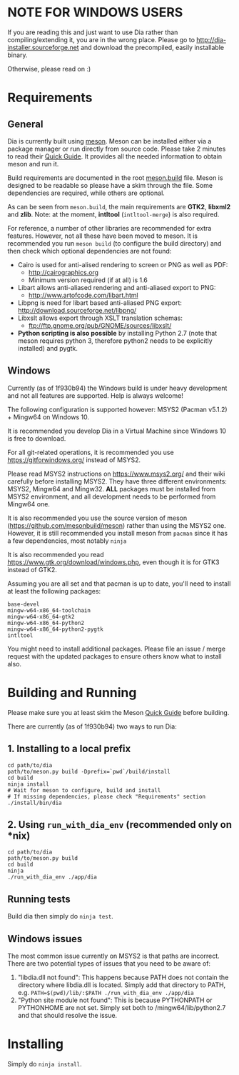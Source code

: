 # NOTE FOR WINDOWS USERS

If you are reading this and just want to use Dia rather than
compiling/extending it, you are in the wrong place.  Please go to
http://dia-installer.sourceforge.net and download the precompiled, easily
installable binary.

Otherwise, please read on :)

# Requirements

## General

Dia is currently built using [meson](https://github.com/mesonbuild/meson).  Meson can be installed either via a package manager or run directly from source code.  Please take 2 minutes to read their [Quick Guide](https://mesonbuild.com/Quick-guide.html).  It provides all the needed information to obtain meson and run it.

Build requirements are documented in the root [meson.build](/meson.build) file.  Meson is designed to be readable so please have a skim through the file.  Some dependencies are required, while others are optional.

As can be seen from `meson.build`, the main requirements are **GTK2**, **libxml2** and **zlib**.  Note: at the moment, **intltool** (`intltool-merge`) is also required.

For reference, a number of other libraries are recommended for extra features.  However, not all these have been moved to meson.  It is recommended you run `meson build` (to configure the build directory) and then check which optional dependencies are not found: 

- Cairo is used for anti-alised rendering to screen or PNG as well as PDF:
  - http://cairographics.org
  - Minimum version required (if at all) is 1.6
- Libart allows anti-aliased rendering and anti-aliased export to PNG:
  - http://www.artofcode.com/libart.html
- Libpng is need for libart based anti-aliased PNG export:
  http://download.sourceforge.net/libpng/
- Libxslt allows export through XSLT translation schemas:
  - ftp://ftp.gnome.org/pub/GNOME/sources/libxslt/
- **Python scripting is also possible** by installing Python 2.7 (note that meson requires python 3, therefore python2 needs to be explicitly installed) and pygtk.

## Windows

Currently (as of 1f930b94) the Windows build is under heavy development and not all features are supported.  Help is always welcome!

The following configuration is supported however: MSYS2 (Pacman v5.1.2) + Mingw64 on Windows 10.

It is recommended you develop Dia in a Virtual Machine since Windows 10 is free to download.

For all git-related operations, it is recommended you use https://gitforwindows.org/ instead of MSYS2.

Please read MSYS2 instructions on https://www.msys2.org/ and their wiki carefully before installing MSYS2.  They have three different environments: MSYS2, Mingw64 and Mingw32.  **ALL** packages must be installed from MSYS2 environment, and all development needs to be performed from Mingw64 one.

It is also recommended you use the source version of meson (https://github.com/mesonbuild/meson) rather than using the MSYS2 one.  However, it is still recommended you install meson from `pacman` since it has a few dependencies, most notably `ninja`

It is also recommended you read https://www.gtk.org/download/windows.php, even though it is for GTK3 instead of GTK2.

Assuming you are all set and that pacman is up to date, you'll need to install at least the following packages:
```
base-devel
mingw-w64-x86_64-toolchain
mingw-w64-x86_64-gtk2
mingw-w64-x86_64-python2
mingw-w64-x86_64-python2-pygtk
intltool
```

You might need to install additional packages.  Please file an issue / merge request with the updated packages to ensure others know what to install also.

# Building and Running

Please make sure you at least skim the Meson [Quick Guide](https://mesonbuild.com/Quick-guide.html) before building.

There are currently (as of 1f930b94) two ways to run Dia:

## 1. Installing to a local prefix
```
cd path/to/dia
path/to/meson.py build -Dprefix=`pwd`/build/install
cd build
ninja install
# Wait for meson to configure, build and install
# If missing dependencies, please check "Requirements" section
./install/bin/dia
```

## 2. Using `run_with_dia_env` (recommended only on *nix) 
```
cd path/to/dia
path/to/meson.py build
cd build
ninja
./run_with_dia_env ./app/dia
```

## Running tests

Build dia then simply do `ninja test`.

## Windows issues
The most common issue currently on MSYS2 is that paths are incorrect.  There are two potential types of issues that you need to be aware of:

1. "libdia.dll not found":  This happens because PATH does not contain the directory where libdia.dll is located.  Simply add that directory to PATH, e.g. `PATH=$(pwd)/lib/:$PATH ./run_with_dia_env ./app/dia`
2. "Python site module not found":  This is because PYTHONPATH or PYTHONHOME are not set.  Simply set both to /mingw64/lib/python2.7 and that should resolve the issue.

# Installing

Simply do `ninja install`.